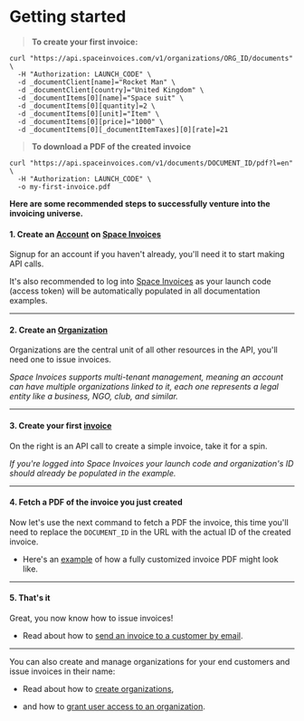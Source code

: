 # Getting started

> **To create your first invoice:**

```shell
curl "https://api.spaceinvoices.com/v1/organizations/ORG_ID/documents" \
  -H "Authorization: LAUNCH_CODE" \
  -d _documentClient[name]="Rocket Man" \
  -d _documentClient[country]="United Kingdom" \
  -d _documentItems[0][name]="Space suit" \
  -d _documentItems[0][quantity]=2 \
  -d _documentItems[0][unit]="Item" \
  -d _documentItems[0][price]="1000" \
  -d _documentItems[0][_documentItemTaxes][0][rate]=21
```

> **To download a PDF of the created invoice**

```shell
curl "https://api.spaceinvoices.com/v1/documents/DOCUMENT_ID/pdf?l=en" \
  -H "Authorization: LAUNCH_CODE" \
  -o my-first-invoice.pdf
```

**Here are some recommended steps to successfully venture into the invoicing universe.**

#### 1. Create an [Account](#accounts) on [Space Invoices](https://spaceinvoices.com/signup)

Signup for an account if you haven't already, you'll need it to start making API calls.

It's also recommended to log into [Space Invoices](https://spaceinvoices.com/login) as your launch code (access token) will be automatically populated in all documentation examples.

---

#### 2. Create an [Organization](#organizations)

Organizations are the central unit of all other resources in the API, you'll need one to issue invoices.

_Space Invoices supports multi-tenant management, meaning an account can have multiple organizations linked to it, each one represents a legal entity like a business, NGO, club, and similar._

---

#### 3. Create your first [invoice](#the-document-object)

On the right is an API call to create a simple invoice, take it for a spin.

_If you're logged into Space Invoices your launch code and organization's ID should already be populated in the example._

---

#### 4. Fetch a PDF of the invoice you just created

Now let's use the next command to fetch a PDF the invoice, this time you'll need to replace the `DOCUMENT_ID` in the URL with the actual ID of the created invoice.

- Here's an <a target="_blank" href="http://app.getapollo.io/assets/img/invoice-template-2013-en-thumbnail.jpg">example</a> of how a fully customized invoice PDF might look like.

---

#### 5. That's it

Great, you now know how to issue invoices!

- Read about how to [send an invoice to a customer by email](#send-a-document-in-email).

---

You can also create and manage organizations for your end customers and issue invoices in their name:

- Read about how to [create organizations](#create-an-organization),

- and how to [grant user access to an organization](#invite-user-to-organization).
